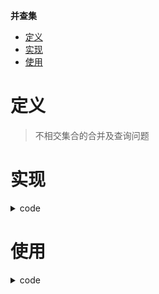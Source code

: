 **并查集**
- [定义](#定义)
- [实现](#实现)
- [使用](#使用)


# 定义 #
> 不相交集合的合并及查询问题  

# 实现 #
<details>
<summary>code</summary>

```
type UF struct {
	parent []int
}

func ConstructorUF(n int) *UF {
	parent := make([]int, n)
	for i := 0; i < n; i++ {
		parent[i] = i
	}
	return &UF{
		parent: parent,
	}
}

func (u *UF) find(x int) int {
	if u.parent[x] != x {
		u.parent[x] = u.find(u.parent[x])
	}
	return u.parent[x]
}

func (u *UF) Union(x, y int) {
	p, q := u.find(x), u.find(y)
	if p == q {
		return
	}
	u.parent[p] = q
}

func (u *UF) Connected(x, y int) bool {
	return u.find(x) == u.find(y)
}

func (u *UF) Count() int {
	return len(u.parent)
}
```
</details>

# 使用 #
<details>
<summary>code</summary>

```
LeetCode  
- 323.无向图中的连通分量数目
- 990.等式方程的可满足性
```
</details>


